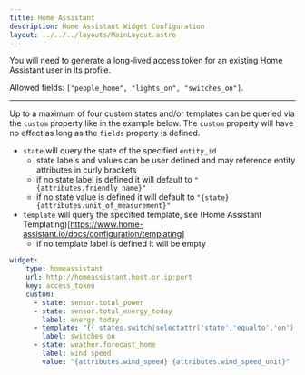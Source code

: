 ```yaml
---
title: Home Assistant
description: Home Assistant Widget Configuration
layout: ../../../layouts/MainLayout.astro
---
```


You will need to generate a long-lived access token for an existing Home Assistant user in its profile.

Allowed fields: `["people_home", "lights_on", "switches_on"]`.

---

Up to a maximum of four custom states and/or templates can be queried via the `custom` property like in the example below.
The `custom` property will have no effect as long as the `fields` property is defined.

+ `state` will query the state of the specified `entity_id`
  - state labels and values can be user defined and may reference entity attributes in curly brackets
  - if no state label is defined it will default to `"{attributes.friendly_name}"`
  - if no state value is defined it will default to `"{state} {attributes.unit_of_measurement}"`
+ `template` will query the specified template, see (Home Assistant Templating)[https://www.home-assistant.io/docs/configuration/templating]
  - if no template label is defined it will be empty

```yaml
widget:
    type: homeassistant
    url: http://homeassistant.host.or.ip:port
    key: access_token
    custom:
      - state: sensor.total_power
      - state: sensor.total_energy_today
        label: energy today
      - template: "{{ states.switch|selectattr('state','equalto','on')|list|length }}"
        label: switches on
      - state: weather.forecast_home
        label: wind speed
        value: "{attributes.wind_speed} {attributes.wind_speed_unit}"
```

